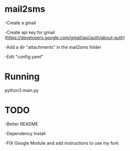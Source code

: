 # mail2sms

-Create a gmail

-Create api key for gmail (https://developers.google.com/gmail/api/auth/about-auth)

-Add a dir "attachments" in the mail2sms folder

-Edit "config.yaml"

# Running

python3 main.py


# TODO

-Better README

-Dependency Install

-FIX Google Module and add instructions to use my fork

